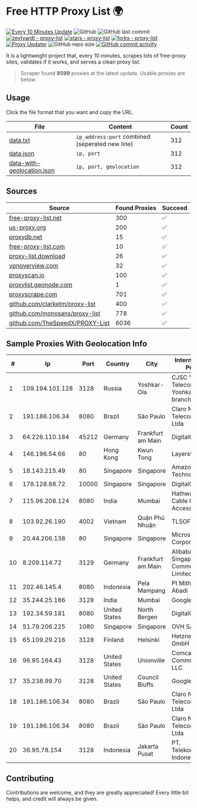 
# Free HTTP Proxy List 🌍

[![Every 10 Minutes Update](https://github.com/mertguvencli/http-proxy-list/actions/workflows/main.yml/badge.svg?branch=main)](https://github.com/mertguvencli/http-proxy-list/actions/workflows/main.yml)
![GitHub](https://img.shields.io/github/license/mertguvencli/http-proxy-list)
![GitHub last commit](https://img.shields.io/github/last-commit/mertguvencli/http-proxy-list)
[![zevtyardt - proxy-list](https://img.shields.io/static/v1?label=zevtyardt&message=proxy-list&color=blue&logo=github)](https://github.com/zevtyardt/proxy-list "Go to GitHub repo")
[![stars - proxy-list](https://img.shields.io/github/stars/zevtyardt/proxy-list?style=social)](https://github.com/zevtyardt/proxy-list)
[![forks - proxy-list](https://img.shields.io/github/forks/zevtyardt/proxy-list?style=social)](https://github.com/zevtyardt/proxy-list)
[![Proxy Updater](https://github.com/zevtyardt/proxy-list/workflows/Proxy%20Updater/badge.svg)](https://github.com/zevtyardt/proxy-list/actions?query=workflow:"Proxy+Updater")
![GitHub repo size](https://img.shields.io/github/repo-size/zevtyardt/proxy-list)
[![GitHub commit activity](https://img.shields.io/github/commit-activity/m/zevtyardt/proxy-list?logo=commits)](https://github.com/zevtyardt/proxy-list/commits/main)

It is a lightweight project that, every 10 minutes, scrapes lots of free-proxy sites, validates if it works, and serves a clean proxy list.

> Scraper found **8599** proxies at the latest update. Usable proxies are below.

## Usage

Click the file format that you want and copy the URL.

|File|Content|Count|
|----|-------|-----|
|[data.txt](https://raw.githubusercontent.com/mertguvencli/http-proxy-list/main/proxy-list/data.txt)|`ip_address:port` combined (seperated new line)|312|
|[data.json](https://raw.githubusercontent.com/mertguvencli/http-proxy-list/main/proxy-list/data.json)|`ip, port`|312|
|[data-with-geolocation.json](https://raw.githubusercontent.com/mertguvencli/http-proxy-list/main/proxy-list/data-with-geolocation.json)|`ip, port, geolocation`|312|

## Sources

|Source|Found Proxies|Succeed|
|------|-------------|-------|
|[free-proxy-list.net](https://free-proxy-list.net)|300|✅|
|[us-proxy.org](https://www.us-proxy.org)|200|✅|
|[proxydb.net](http://proxydb.net)|15|✅|
|[free-proxy-list.com](https://free-proxy-list.com/?page=&port=&type%5B%5D=http&type%5B%5D=https&up_time=0&search=Search)|10|✅|
|[proxy-list.download](https://www.proxy-list.download/HTTP)|26|✅|
|[vpnoverview.com](https://vpnoverview.com/privacy/anonymous-browsing/free-proxy-servers)|32|✅|
|[proxyscan.io](https://www.proxyscan.io)|100|✅|
|[proxylist.geonode.com](https://proxylist.geonode.com/api/proxy-list?limit=300&page=1&sort_by=lastChecked&sort_type=desc&protocols=http,https)|1|✅|
|[proxyscrape.com](https://api.proxyscrape.com/v2/?request=displayproxies&protocol=http&timeout=10000&country=all&ssl=all&anonymity=all)|701|✅|
|[github.com/clarketm/proxy-list](https://raw.githubusercontent.com/clarketm/proxy-list/master/proxy-list-raw.txt)|400|✅|
|[github.com/monosans/proxy-list](https://raw.githubusercontent.com/monosans/proxy-list/main/proxies/http.txt)|778|✅|
|[github.com/TheSpeedX/PROXY-List](https://raw.githubusercontent.com/TheSpeedX/PROXY-List/master/http.txt)|6036|✅|


## Sample Proxies With Geolocation Info

|#|Ip|Port|Country|City|Internet Service Provider|
|-|--|----|-------|----|-------------------------|
|1|109.194.101.128|3128|Russia|Yoshkar-Ola|CJSC "ER-Telecom Holding" Yoshkar-Ola branch|
|2|191.186.106.34|8080|Brazil|São Paulo|Claro NXT Telecomunicacoes Ltda|
|3|64.226.110.184|45212|Germany|Frankfurt am Main|DigitalOcean, LLC|
|4|146.196.54.68|80|Hong Kong|Kwun Tong|Layerstack Limited|
|5|18.143.215.49|80|Singapore|Singapore|Amazon Technologies Inc.|
|6|178.128.88.72|10000|Singapore|Singapore|DigitalOcean, LLC|
|7|115.96.208.124|8080|India|Mumbai|Hathway IP over Cable Internet Access|
|8|103.92.26.190|4002|Vietnam|Quận Phú Nhuận|TLSOFT|
|9|20.44.206.138|80|Singapore|Singapore|Microsoft Corporation|
|10|8.209.114.72|3129|Germany|Frankfurt am Main|Alibaba.com Singapore E-Commerce Private Limited|
|11|202.46.145.4|8080|Indonesia|Pela Mampang|Pt Mithaharum Abadi|
|12|35.244.25.186|3128|India|Mumbai|Google LLC|
|13|192.34.59.181|8080|United States|North Bergen|DigitalOcean, LLC|
|14|51.79.206.225|1080|Singapore|Singapore|OVH SAS|
|15|65.109.29.216|3128|Finland|Helsinki|Hetzner Online GmbH|
|16|96.95.164.43|3128|United States|Unionville|Comcast Cable Communications, LLC|
|17|35.238.99.70|3128|United States|Council Bluffs|Google LLC|
|18|191.186.106.34|8080|Brazil|São Paulo|Claro NXT Telecomunicacoes Ltda|
|19|191.186.106.34|8080|Brazil|São Paulo|Claro NXT Telecomunicacoes Ltda|
|20|36.95.78.154|3128|Indonesia|Jakarta Pusat|PT. Telekomunikasi Indonesia|



## Contributing

Contributions are welcome, and they are greatly appreciated! Every
little bit helps, and credit will always be given.

